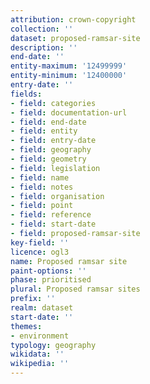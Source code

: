 ```yaml
---
attribution: crown-copyright
collection: ''
dataset: proposed-ramsar-site
description: ''
end-date: ''
entity-maximum: '12499999'
entity-minimum: '12400000'
entry-date: ''
fields:
- field: categories
- field: documentation-url
- field: end-date
- field: entity
- field: entry-date
- field: geography
- field: geometry
- field: legislation
- field: name
- field: notes
- field: organisation
- field: point
- field: reference
- field: start-date
- field: proposed-ramsar-site
key-field: ''
licence: ogl3
name: Proposed ramsar site
paint-options: ''
phase: prioritised
plural: Proposed ramsar sites
prefix: ''
realm: dataset
start-date: ''
themes:
- environment
typology: geography
wikidata: ''
wikipedia: ''
---
```

